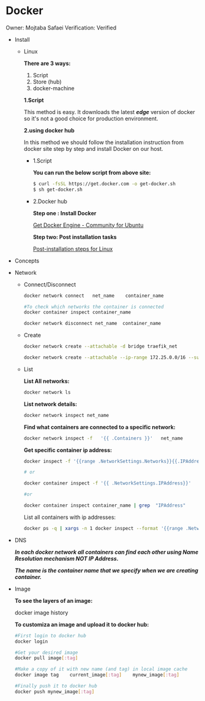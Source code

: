 # Docker

Owner: Mojtaba Safaei
Verification: Verified

- Install
    
    
    - Linux
        
        
        **There are 3 ways:**
        
        1. Script
        2. Store (hub)
        3. docker-machine
        
        **1.Script**
        
        This method is easy. It downloads the latest ***edge*** version of docker so it's not a good choice for production environment.
        
        **2.using docker hub**
        
        In this method we should follow the installation instruction from docker site step by step and install Docker on our host.
        
        - 1.Script
            
            [](https://get.docker.com/)
            
            **You can run the below script from above site:**
            
            ```bash
            $ curl -fsSL https://get.docker.com -o get-docker.sh
            $ sh get-docker.sh
            ```
            
        - 2.Docker hub
            
            
            **Step one : Install Docker**
            
            [Get Docker Engine - Community for Ubuntu](https://docs.docker.com/install/linux/docker-ce/ubuntu/)
            
            **Step two: Post installation tasks**
            
            [Post-installation steps for Linux](https://docs.docker.com/install/linux/linux-postinstall/)
            
- Concepts
    
    
- Network
    
    
    - Connect/Disconnect
        
        
        ```bash
        docker network connect   net_name    container_name
        
        #To check which networks the container is connected
        docker container inspect container_name
        
        docker network disconnect net_name  container_name
        ```
        
    
    - Create
        
        ```bash
        docker network create --attachable -d bridge traefik_net
        ```
        
        ```bash
        docker network create --attachable --ip-range 172.25.0.0/16 --subnet 172.25.0.0/16  -d bridge traefik_net2
        ```
        
    - List
        
        **List All networks:**
        
        ```bash
        docker network ls
        ```
        
        **List network details:**
        
        ```bash
        docker network inspect net_name
        ```
        
        **Find what containers are connected to a specific network:**
        
        ```bash
        docker network inspect -f   '{{ .Containers }}'   net_name
        ```
        
        **Get specific container ip address:**
        
        ```bash
        docker inspect -f '{{range .NetworkSettings.Networks}}{{.IPAddress}}{{end}}'     container_name
        
        # or
        
        docker container inspect -f '{{ .NetworkSettings.IPAddress}}'   container_name
        
        #or
        
        docker container inspect container_name | grep  "IPAddress"
        ```
        
        List all containers with ip addresses:
        
        ```bash
        docker ps -q | xargs -n 1 docker inspect --format '{{range .NetworkSettings.Networks}}{{.IPAddress}}{{end}} {{ .Name }}' | sed 's/ \// /'
        ```
        
- DNS
    
    ***In each docker network all containers can find each other using Name Resolution mechanism NOT IP Address.***
    
    ***The name is the container name that we specify when we are creating container.***
    
- Image
    
    **To see the layers of an image:**
    
    docker image history
    
    **To customiza an image and upload it to docker hub:**
    
    ```bash
    #First login to docker hub
    docker login
    
    #Get your desired image
    docker pull image[:tag]
    
    #Make a copy of it with new name (and tag) in local image cache 
    docker image tag    current_image[:tag]    mynew_image[:tag]
    
    #Finally push it to docker hub
    docker push mynew_image[:tag]
    ```